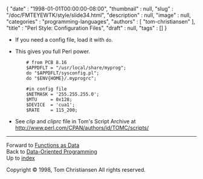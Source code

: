 {
   "date" : "1998-01-01T00:00:00-08:00",
   "thumbnail" : null,
   "slug" : "/doc/FMTEYEWTK/style/slide34.html",
   "description" : null,
   "image" : null,
   "categories" : "programming-languages",
   "authors" : [
      "tom-christiansen"
   ],
   "title" : "Perl Style: Configuration Files",
   "draft" : null,
   "tags" : []
}


-   If you need a config file, load it with `do`.
-   This gives you full Perl power.

            # from PCB 8.16
            $APPDFLT = "/usr/local/share/myprog";
            do "$APPDFLT/sysconfig.pl";
            do "$ENV{HOME}/.myprogrc";

            #in config file
            $NETMASK = '255.255.255.0';
            $MTU     = 0x128;
            $DEVICE  = 'cua1';
            $RATE    = 115_200;

-   See *clip* and *cliprc* file in Tom's Script Archive at http://www.perl.com/CPAN/authors/id/TOMC/scripts/

------------------------------------------------------------------------

Forward to [Functions as Data](/doc/FMTEYEWTK/style/slide35.html)
\
Back to [Data-Oriented Programming](/doc/FMTEYEWTK/style/slide33.html)
\
Up to [index](/doc/FMTEYEWTK/style/slide-index.html)

Copyright © 1998, Tom Christiansen
All rights reserved.

